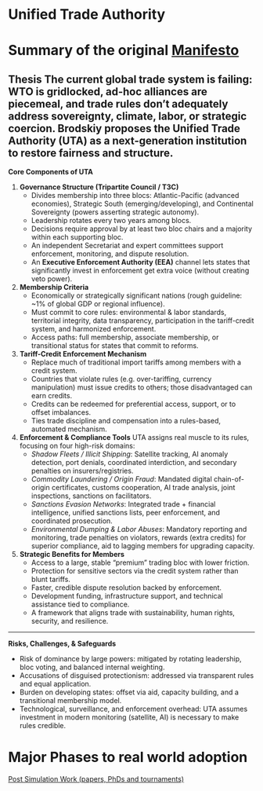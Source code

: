 # Unified Trade Authority

# Summary of the original [Manifesto](https://medium.com/@rossbrodskiy/unified-trade-authority-a-manifesto-for-fair-and-strategic-global-trade-c8bed4b2d494)

**Thesis**
The current global trade system is failing: WTO is gridlocked, ad-hoc alliances are piecemeal, and trade rules don’t adequately address sovereignty, climate, labor, or strategic coercion. Brodskiy proposes the **Unified Trade Authority (UTA)** as a next-generation institution to restore fairness and structure.
---
**Core Components of UTA**
1. **Governance Structure (Tripartite Council / T3C)**
    - Divides membership into three blocs: Atlantic-Pacific (advanced economies), Strategic South (emerging/developing), and Continental Sovereignty (powers asserting strategic autonomy).
    - Leadership rotates every two years among blocs.
    - Decisions require approval by at least two bloc chairs and a majority within each supporting bloc.
    - An independent Secretariat and expert committees support enforcement, monitoring, and dispute resolution.
    - An **Executive Enforcement Authority (EEA)** channel lets states that significantly invest in enforcement get extra voice (without creating veto power).
2. **Membership Criteria**
    - Economically or strategically significant nations (rough guideline: ~1% of global GDP or regional influence).
    - Must commit to core rules: environmental & labor standards, territorial integrity, data transparency, participation in the tariff-credit system, and harmonized enforcement.
    - Access paths: full membership, associate membership, or transitional status for states that commit to reforms.
3. **Tariff-Credit Enforcement Mechanism**
    - Replace much of traditional import tariffs among members with a credit system.
    - Countries that violate rules (e.g. over-tariffing, currency manipulation) must issue credits to others; those disadvantaged can earn credits.
    - Credits can be redeemed for preferential access, support, or to offset imbalances.
    - Ties trade discipline and compensation into a rules-based, automated mechanism.
4. **Enforcement & Compliance Tools**
    UTA assigns real muscle to its rules, focusing on four high-risk domains:   
    - *Shadow Fleets / Illicit Shipping*: Satellite tracking, AI anomaly detection, port denials, coordinated interdiction, and secondary penalties on insurers/registries.
    - *Commodity Laundering / Origin Fraud*: Mandated digital chain-of-origin certificates, customs cooperation, AI trade analysis, joint inspections, sanctions on facilitators.
    - *Sanctions Evasion Networks*: Integrated trade + financial intelligence, unified sanctions lists, peer enforcement, and coordinated prosecution.
    - *Environmental Dumping & Labor Abuses*: Mandatory reporting and monitoring, trade penalties on violators, rewards (extra credits) for superior compliance, aid to lagging members for upgrading capacity.
5. **Strategic Benefits for Members**
    - Access to a large, stable “premium” trading bloc with lower friction.
    - Protection for sensitive sectors via the credit system rather than blunt tariffs.
    - Faster, credible dispute resolution backed by enforcement.
    - Development funding, infrastructure support, and technical assistance tied to compliance.
    - A framework that aligns trade with sustainability, human rights, security, and resilience.
---
**Risks, Challenges, & Safeguards**
- Risk of dominance by large powers: mitigated by rotating leadership, bloc voting, and balanced internal weighting.
- Accusations of disguised protectionism: addressed via transparent rules and equal application.
- Burden on developing states: offset via aid, capacity building, and a transitional membership model.
- Technological, surveillance, and enforcement overhead: UTA assumes investment in modern monitoring (satellite, AI) is necessary to make rules credible.
# Major Phases to real world adoption



[Post Simulation Work (papers, PhDs and tournaments)](UTA/Post%20Simulation%20Work%20(papers,%20PhDs%20and%20tournaments).md)
